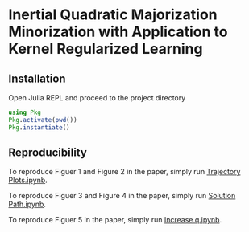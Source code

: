 # Inertial Quadratic Majorization Minorization with Application to Kernel Regularized Learning

## Installation
Open Julia REPL and proceed to the project directory
```Julia
using Pkg
Pkg.activate(pwd())
Pkg.instantiate()
```

## Reproducibility

To reproduce Figuer 1 and Figure 2 in the paper, simply run [Trajectory Plots.ipynb](https://github.com/qhengncsu/QMME/blob/main/Trajectory%20Plots.ipynb).

To reproduce Figuer 3 and Figure 4 in the paper, simply run [Solution Path.ipynb](https://github.com/qhengncsu/QMME/blob/main/Solution%20Path.ipynb).

To reproduce Figuer 5 in the paper, simply run [Increase q.ipynb](https://github.com/qhengncsu/QMME/blob/main/Increase%20q.ipynb).
